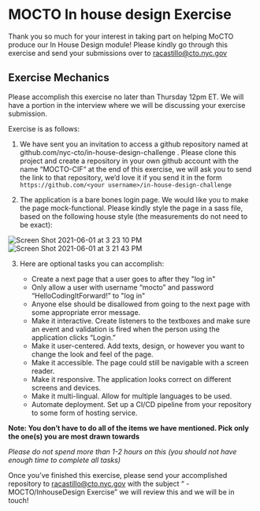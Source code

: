 # MOCTO In house design Exercise

Thank you so much for your interest in taking part on helping MoCTO produce our In House Design module! Please kindly go through this exercise and send your submissions over to racastillo@cto.nyc.gov

## Exercise Mechanics
Please accomplish this exercise no later than Thursday 12pm ET. We will have a portion in the interview where we will be discussing your exercise submission.

Exercise is as follows:

1. We have sent you an invitation to access a github repository named at github.com/nyc-cto/in-house-design-challenge . Please clone this project and create a repository in your own github account with the name “MOCTO-CIF“ at the end of this exercise, we will ask you to send the link to that repository, we’d love it if you send it in the form `https://github.com/<your username>/in-house-design-challenge`


2. The application is a bare bones login page. We would like you to make the page mock-functional. Please kindly style the page in a sass file, based on the following house style (the measurements do not need to be exact):

![Screen Shot 2021-06-01 at 3 23 10 PM](https://user-images.githubusercontent.com/60367956/120379325-96ebb700-c2ed-11eb-97f7-a4d514adddbe.png)
![Screen Shot 2021-06-01 at 3 21 43 PM](https://user-images.githubusercontent.com/60367956/120379327-96ebb700-c2ed-11eb-9bf4-91d7d786f4f8.png)

   

3. Here are optional tasks you can accomplish:
   
    * Create a next page that a user goes to after they "log in"
    * Only allow a user with username “mocto” and password “HelloCodingItForward!” to "log in"
    * Anyone else should be disallowed from going to the next page with some appropriate error message. 
    * Make it interactive. Create listeners to the textboxes and make sure an event and validation is fired when the person using the application clicks “Login.”
    * Make it user-centered. Add texts, design, or however you want to change the look and feel of the page.
    * Make it accessible. The page could still be navigable with a screen reader.
    * Make it responsive. The application looks correct on different screens and devices.
    * Make it multi-lingual. Allow for multiple languages to be used.
    * Automate deployment. Set up a CI/CD pipeline from your repository to some form of hosting service.

**Note: You don’t have to do all of the items we have mentioned. Pick only the one(s) you are most drawn towards** 

*Please do not spend more than 1-2 hours on this (you should not have enough time to complete all tasks)*

Once you’ve finished this exercise, please send your accomplished repository to racastillo@cto.nyc.gov with the subject “<Name> - MOCTO/InhouseDesign Exercise” we will review this and we will be in touch!

